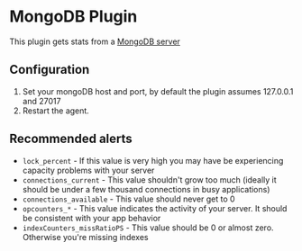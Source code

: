 MongoDB Plugin
===

This plugin gets stats from a [MongoDB server](http://www.mongodb.com) 

Configuration
---
1. Set your mongoDB host and port, by default the plugin assumes 127.0.0.1 and 27017
2. Restart the agent.

Recommended alerts
---
* `lock_percent` - If this value is very high you may have be experiencing capacity problems with your server
* `connections_current` - This value shouldn't grow too much (ideally it should be under a few thousand connections in busy applications)
* `connections_available` - This value should never get to 0
* `opcounters_*` - This value indicates the activity of your server. It should be consistent with your app behavior
* `indexCounters_missRatioPS` - This value should be 0 or almost zero. Otherwise you're missing indexes
